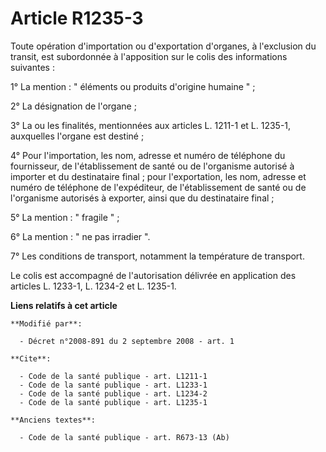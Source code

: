 # Article R1235-3

Toute opération d'importation ou d'exportation d'organes, à l'exclusion du transit, est subordonnée à l'apposition sur le
colis des informations suivantes : 

1° La mention : " éléments ou produits d'origine humaine " ; 

2° La désignation de l'organe ; 

3° La ou les finalités, mentionnées aux articles L. 1211-1 et L. 1235-1, auxquelles l'organe est destiné ; 

4° Pour l'importation, les nom, adresse et numéro de téléphone du fournisseur, de l'établissement de santé ou de l'organisme
autorisé à importer et du destinataire final ; pour l'exportation, les nom, adresse et numéro de téléphone de l'expéditeur,
de l'établissement de santé ou de l'organisme autorisés à exporter, ainsi que du destinataire final ; 

5° La mention : " fragile " ; 

6° La mention : " ne pas irradier ". 

7° Les conditions de transport, notamment la température de transport. 

Le colis est accompagné de l'autorisation délivrée en application des articles L. 1233-1, L. 1234-2 et L. 1235-1.

**Liens relatifs à cet article**

	**Modifié par**:

	  - Décret n°2008-891 du 2 septembre 2008 - art. 1

	**Cite**:

	  - Code de la santé publique - art. L1211-1
	  - Code de la santé publique - art. L1233-1
	  - Code de la santé publique - art. L1234-2
	  - Code de la santé publique - art. L1235-1

	**Anciens textes**:

	  - Code de la santé publique - art. R673-13 (Ab)
